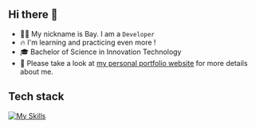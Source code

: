 ## Hi there 👋
* 🧑🏻 My nickname is Bay. I am a `Developer`
* 🔥 I'm learning and practicing even more !
* 🎓 Bachelor of Science in Innovation Technology
* 📄 Please take a look at [my personal portfolio website](https://nattagrit-portfolio.netlify.app/) 
for more details about me.

## Tech stack
[![My Skills](https://skillicons.dev/icons?i=html,css,js,ts,react,nextjs,figma)](https://skillicons.dev)





